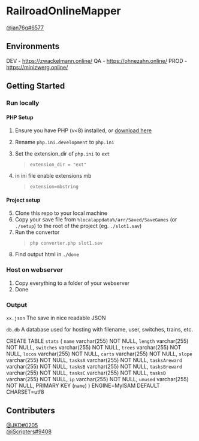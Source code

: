# RailroadOnlineMapper

[@ian76g#6577](https://discordapp.com/users/306158630145753090)

## Environments

DEV - https://zwackelmann.online/
QA - https://ohnezahn.online/
PROD - https://minizwerg.online/

## Getting Started

### Run locally

#### PHP Setup

1. Ensure you have PHP (v<8) installed, or [download here](https://windows.php.net/downloads/releases/php-7.4.25-Win32-vc15-x64.zip)

2. Rename `php.ini.development` to `php.ini`
3. Set the extension_dir of `php.ini` to `ext`

   > `extension_dir = "ext"`

4. in ini file enable extensions mb
   > `extension=mbstring`

#### Project setup

5. Clone this repo to your local machine
6. Copy your save file from `%localappdata%/arr/Saved/SaveGames` (or `./setup`) to the root of the project (eg. `./slot1.sav`)
7. Run the convertor
   > `php converter.php slot1.sav`
8. Find output html in `./done`

### Host on webserver

1. Copy everything to a folder of your webserver
2. Done

### Output

`xx.json`
The save in nice readable JSON

`db.db`
A database used for hosting with filename, user, switches, trains, etc.

CREATE TABLE `stats` (
`name` varchar(255) NOT NULL,
`length` varchar(255) NOT NULL,
`switches` varchar(255) NOT NULL,
`trees` varchar(255) NOT NULL,
`locos` varchar(255) NOT NULL,
`carts` varchar(255) NOT NULL,
`slope` varchar(255) NOT NULL,
`tasksA` varchar(255) NOT NULL,
`tasksAreward` varchar(255) NOT NULL,
`tasksB` varchar(255) NOT NULL,
`tasksBreward` varchar(255) NOT NULL,
`tasksC` varchar(255) NOT NULL,
`tasksD` varchar(255) NOT NULL,
`ip` varchar(255) NOT NULL,
`unused` varchar(255) NOT NULL,
PRIMARY KEY (`name`)
) ENGINE=MyISAM DEFAULT CHARSET=utf8

## Contributers

[@JKD#0205](https://discordapp.com/users/905751614357372938)  
[@iScripters#9408](https://discordapp.com/users/330097359243575296)